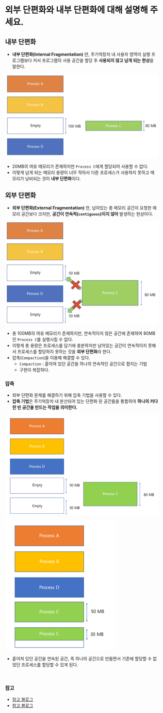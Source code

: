 # 외부 단편화와 내부 단편화에 대해 설명해 주세요.

## 내부 단편화

- **내부 단편화(Internal Fragmentation)** 란, 주기억장치 내 사용자 영역이 실행 프로그램보다 커서 프로그램의 사용 공간을 할당 후 **사용되지 않고
    남게 되는 현상**을 말한다.

![img_11.png](image/img_11.png)

- 20MB의 여유 메모리가 존재하지만 `Process C`에게 할당되어 사용할 수 없다.
- 이렇게 남게 되는 메모리 용량이 너무 작아서 다른 프로세스가 사용하지 못하고 메모리가 낭비되는 것이 **내부 단편화**이다.

## 외부 단편화

- **외부 단편화(External Fragmentation)** 란, 남아있는 총 메모리 공간이 요청한 메모리 공간보다 크지만, **공간이 연속적(`contiguous`)이지 않아** 발생하는 현상이다.

![img_12.png](image/img_12.png)

- 총 100MB의 여유 메모리가 존재하지만, 연속적이지 않은 공간에 존재하여 80MB인 `Process C`를 실행시킬 수 없다.
- 이렇게 총 용량은 프로세스를 담기에 충분하지만 남아있는 공간이 연속적이지 못해서 프로세스를 할당하지 못하는 것을 **외부 단편화**라 한다.
- 압축(`Compaction`)을 이용해 해결할 수 있다.
  - `Compaction` : 흩어져 있던 공간을 하나의 연속적인 공간으로 합치는 기법
  - 구현이 복잡하다.

### 압축

- 외부 단편화 문제를 해결하기 위해 압축 기법을 사용할 수 있다.
- **압축 기법**은 주기억장치 내 분산되어 있는 단편화 된 공간들을 통합하여 **하나의 커다란 빈 공간을 만드는 작업을 의미한다.**

![img_13.png](image/img_13.png)

![img_14.png](image/img_14.png)

- 흩어져 있던 공간을 연속된 공간, 즉 하나의 공간으로 만들면서 기존에 할당할 수 없었던 프로세스를 할당할 수 있게 된다.

<br>

### 참고
- [참고 블로그](https://hojunking.tistory.com/109)
- [참고 블로그](https://code-lab1.tistory.com/54)